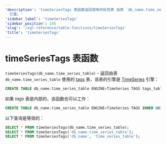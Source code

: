 ```yaml
---
'description': 'timeSeriesTags 表函数返回使用的标签表 由表 `db_name.time_series_table`，其表引擎为 TimeSeries
  引擎。'
'sidebar_label': 'timeSeriesTags'
'sidebar_position': 145
'slug': '/sql-reference/table-functions/timeSeriesTags'
'title': 'timeSeriesTags'
---
```



# timeSeriesTags 表函数

`timeSeriesTags(db_name.time_series_table)` - 返回由表 `db_name.time_series_table` 使用的 [tags](../../engines/table-engines/integrations/time-series.md#tags-table) 表，该表的引擎是 [TimeSeries](../../engines/table-engines/integrations/time-series.md) 引擎：

```sql
CREATE TABLE db_name.time_series_table ENGINE=TimeSeries TAGS tags_table
```

如果 _tags_ 表是内部的，该函数也可以工作：

```sql
CREATE TABLE db_name.time_series_table ENGINE=TimeSeries TAGS INNER UUID '01234567-89ab-cdef-0123-456789abcdef'
```

以下查询是等效的：

```sql
SELECT * FROM timeSeriesTags(db_name.time_series_table);
SELECT * FROM timeSeriesTags('db_name.time_series_table');
SELECT * FROM timeSeriesTags('db_name', 'time_series_table');
```
